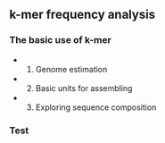## k-mer frequency analysis

### The basic use of k-mer

- 1) Genome estimation
- 2) Basic units for assembling
- 3) Exploring sequence composition

### Test

